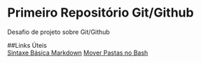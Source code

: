 # Primeiro Repositório Git/Github
Desafio de projeto sobre Git/Github

##Links Úteis\
[Sintaxe Básica Markdown](https://www.markdownguide.org/basic-syntax/)
[Mover Pastas no Bash](https://linuxize.com/post/how-to-move-files-in-linux-with-mv-command/)

